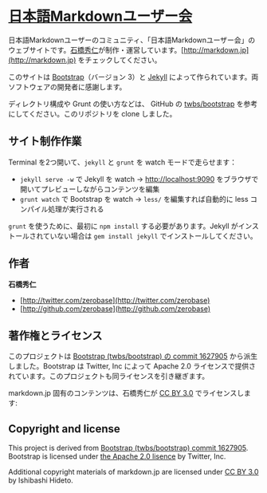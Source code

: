 # [日本語Markdownユーザー会](http://markdown.jp)

日本語Markdownユーザーのコミュニティ、「日本語Markdownユーザー会」のウェブサイトです。[石橋秀仁](http://ja.ishibashihideto.net/)が制作・運営しています。[http://markdown.jp](http://markdown.jp) をチェックしてください。

このサイトは [Bootstrap](http://getbootstrap.com)（バージョン 3）と [Jekyll](http://jekyllrb.com/) によって作られています。両ソフトウェアの開発者に感謝します。

ディレクトリ構成や Grunt の使い方などは、 GitHub の [twbs/bootstrap](https://github.com/twbs/bootstrap) を参考にしてください。このリポジトリを clone しました。


## サイト制作作業

Terminal を2つ開いて、`jekyll` と `grunt` を watch モードで走らせます：

- `jekyll serve -w` で Jekyll を watch → [http://localhost:9090](http://localhost:9090) をブラウザで開いてプレビューしながらコンテンツを編集
- `grunt watch` で Bootstrap を watch → `less/` を編集すれば自動的に less コンパイル処理が実行される

`grunt` を使うために、最初に `npm install` する必要があります。Jekyll がインストールされていない場合は `gem install jekyll` でインストールしてください。


## 作者

**石橋秀仁**

+ [http://twitter.com/zerobase](http://twitter.com/zerobase)
+ [http://github.com/zerobase](http://github.com/zerobase)


## 著作権とライセンス

このプロジェクトは [Bootstrap (twbs/bootstrap) の commit 1627905](https://github.com/twbs/bootstrap/commit/16279056ae1b3534f8c54b812492ce222dda6c8d) から派生しました。Bootstrap は Twitter, Inc によって Apache 2.0 ライセンスで提供されています。このプロジェクトも同ライセンスを引き継ぎます。

markdown.jp 固有のコンテンツは、石橋秀仁が [CC BY 3.0](LICENSE) でライセンスします:

## Copyright and license

This project is derived from [Bootstrap (twbs/bootstrap) commit 1627905](https://github.com/twbs/bootstrap/commit/16279056ae1b3534f8c54b812492ce222dda6c8d). Bootstrap is licensed under [the Apache 2.0 lisence](https://github.com/twbs/bootstrap/blob/master/LICENSE) by Twitter, Inc.

Additional copyright materials of markdown.jp are licensed under [CC BY 3.0](LICENSE) by Ishibashi Hideto.
